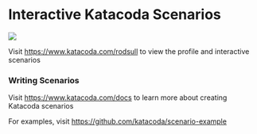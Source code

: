 # Interactive Katacoda Scenarios

[![](http://shields.katacoda.com/katacoda/rodsull/count.svg)](https://www.katacoda.com/rodsull "Get your profile on Katacoda.com")

Visit https://www.katacoda.com/rodsull to view the profile and interactive scenarios

### Writing Scenarios
Visit https://www.katacoda.com/docs to learn more about creating Katacoda scenarios

For examples, visit https://github.com/katacoda/scenario-example
